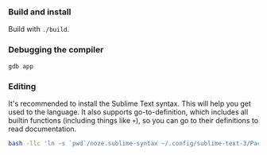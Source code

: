 ### Build and install

Build with `./build`.


### Debugging the compiler

`gdb app`


### Editing

It's recommended to install the Sublime Text syntax.
This will help you get used to the language.
It also supports go-to-definition, which includes all builtin functions (including things like `+`),
so you can go to their definitions to read documentation.

```sh
bash -llc 'ln -s `pwd`/noze.sublime-syntax ~/.config/sublime-text-3/Packages/User/noze.sublime-syntax'
```
